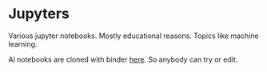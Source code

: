 # Jupyters
Various jupyter notebooks. Mostly educational reasons. Topics like machine learning.

Al notebooks are cloned with binder [here](https://hub.gke.mybinder.org/user/malachov-jupyters-wksoczbt/tree). So anybody can try or edit.
